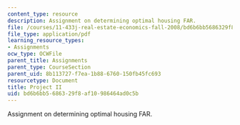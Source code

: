 ```yaml
---
content_type: resource
description: Assignment on determining optimal housing FAR.
file: /courses/11-433j-real-estate-economics-fall-2008/bd6b6bb5686329f8af10986464ad0c5b_ps2_08.pdf
file_type: application/pdf
learning_resource_types:
- Assignments
ocw_type: OCWFile
parent_title: Assignments
parent_type: CourseSection
parent_uid: 8b113727-f7ea-1b88-6760-150fb45fc693
resourcetype: Document
title: Project II
uid: bd6b6bb5-6863-29f8-af10-986464ad0c5b
---
```

Assignment on determining optimal housing FAR.

